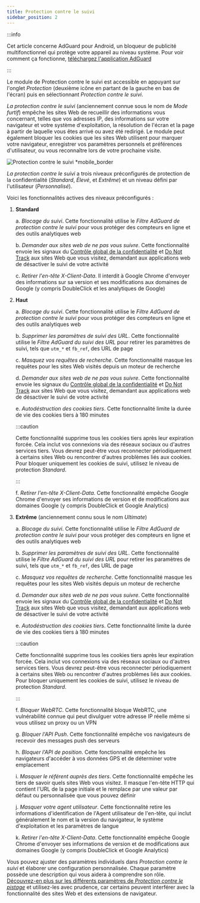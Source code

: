 ```yaml
---
title: Protection contre le suivi
sidebar_position: 2
---
```


:::info

Cet article concerne AdGuard pour Android, un bloqueur de publicité multifonctionnel qui protège votre appareil au niveau système. Pour voir comment ça fonctionne, [téléchargez l'application AdGuard](https://agrd.io/download-kb-adblock)

:::

Le module de Protection contre le suivi est accessible en appuyant sur l'onglet _Protection_ (deuxième icône en partant de la gauche en bas de l'écran) puis en sélectionnant _Protection contre le suivi_.

_La protection contre le suivi_ (anciennement connue sous le nom de _Mode furtif_) empêche les sites Web de recueillir des informations vous concernant, telles que vos adresses IP, des informations sur votre navigateur et votre système d'exploitation, la résolution de l'écran et la page à partir de laquelle vous êtes arrivé ou avez été redirigé. Le module peut également bloquer les cookies que les sites Web utilisent pour marquer votre navigateur, enregistrer vos paramètres personnels et préférences d'utilisateur, ou vous reconnaître lors de votre prochaine visite.

![Protection contre le suivi \*mobile_border](https://cdn.adtidy.org/blog/new/y5fuztracking_protection.png)

_La protection contre le suivi_ a trois niveaux préconfigurés de protection de la confidentialité (_Standard_, _Élevé_, et _Extrême_) et un niveau défini par l'utilisateur (_Personnalisé_).

Voici les fonctionnalités actives des niveaux préconfigurés :

1. **Standard**

   a. _Blocage du suivi_. Cette fonctionnalité utilise le _Filtre AdGuard de protection contre le suivi_ pour vous protéger des compteurs en ligne et des outils analytiques web

   b. _Demander aux sites web de ne pas vous suivre_. Cette fonctionnalité envoie les signaux du [Contrôle global de la confidentialité](https://globalprivacycontrol.org/) et [Do Not Track](https://en.wikipedia.org/wiki/Do_Not_Track) aux sites Web que vous visitez, demandant aux applications web de désactiver le suivi de votre activité

   c. _Retirer l'en-tête X-Client-Data_. Il interdit à Google Chrome d'envoyer des informations sur sa version et ses modifications aux domaines de Google (y compris DoubleClick et les analytiques de Google)

2. **Haut**

   a. _Blocage du suivi_. Cette fonctionnalité utilise le _Filtre AdGuard de protection contre le suivi_ pour vous protéger des compteurs en ligne et des outils analytiques web

   b. _Supprimer les paramètres de suivi des URL_. Cette fonctionnalité utilise le _Filtre AdGuard du suivi des URL_ pour retirer les paramètres de suivi, tels que `utm_*` et `fb_ref`, des URL de page

   c. _Masquez vos requêtes de recherche_. Cette fonctionnalité masque les requêtes pour les sites Web visités depuis un moteur de recherche

   d. _Demander aux sites web de ne pas vous suivre_. Cette fonctionnalité envoie les signaux du [Contrôle global de la confidentialité](https://globalprivacycontrol.org/) et [Do Not Track](https://en.wikipedia.org/wiki/Do_Not_Track) aux sites Web que vous visitez, demandant aux applications web de désactiver le suivi de votre activité

   e. _Autodéstruction des cookies tiers_. Cette fonctionnalité limite la durée de vie des cookies tiers à 180 minutes

   :::caution

   Cette fonctionnalité supprime tous les cookies tiers après leur expiration forcée. Cela inclut vos connexions via des réseaux sociaux ou d'autres services tiers. Vous devrez peut-être vous reconnecter périodiquement à certains sites Web ou rencontrer d'autres problèmes liés aux cookies. Pour bloquer uniquement les cookies de suivi, utilisez le niveau de protection _Standard_.

   :::

   f. _Retirer l'en-tête X-Client-Data_. Cette fonctionnalité empêche Google Chrome d'envoyer ses informations de version et de modifications aux domaines Google (y compris DoubleClick et Google Analytics)

3. **Extrême** (anciennement connu sous le nom _Ultimate_)

   a. _Blocage du suivi_. Cette fonctionnalité utilise le _Filtre AdGuard de protection contre le suivi_ pour vous protéger des compteurs en ligne et des outils analytiques web

   b. _Supprimer les paramètres de suivi des URL_. Cette fonctionnalité utilise le _Filtre AdGuard du suivi des URL_ pour retirer les paramètres de suivi, tels que `utm_*` et `fb_ref`, des URL de page

   c. _Masquez vos requêtes de recherche_. Cette fonctionnalité masque les requêtes pour les sites Web visités depuis un moteur de recherche

   d. _Demander aux sites web de ne pas vous suivre_. Cette fonctionnalité envoie les signaux du [Contrôle global de la confidentialité](https://globalprivacycontrol.org/) et [Do Not Track](https://en.wikipedia.org/wiki/Do_Not_Track) aux sites Web que vous visitez, demandant aux applications web de désactiver le suivi de votre activité

   e. _Autodéstruction des cookies tiers_. Cette fonctionnalité limite la durée de vie des cookies tiers à 180 minutes

   :::caution

   Cette fonctionnalité supprime tous les cookies tiers après leur expiration forcée. Cela inclut vos connexions via des réseaux sociaux ou d'autres services tiers. Vous devrez peut-être vous reconnecter périodiquement à certains sites Web ou rencontrer d'autres problèmes liés aux cookies. Pour bloquer uniquement les cookies de suivi, utilisez le niveau de protection _Standard_.

   :::

   f. _Bloquer WebRTC_. Cette fonctionnalité bloque WebRTC, une vulnérabilité connue qui peut divulguer votre adresse IP réelle même si vous utilisez un proxy ou un VPN

   g. _Bloquer l'API Push_. Cette fonctionnalité empêche vos navigateurs de recevoir des messages push des serveurs

   h. _Bloquer l'API de position_. Cette fonctionnalité empêche les navigateurs d'accéder à vos données GPS et de déterminer votre emplacement

   i. _Masquer le référent auprès des tiers_. Cette fonctionnalité empêche les tiers de savoir quels sites Web vous visitez. Il masque l'en-tête HTTP qui contient l'URL de la page initiale et le remplace par une valeur par défaut ou personnalisée que vous pouvez définir

   j. _Masquer votre agent utilisateur_. Cette fonctionnalité retire les informations d'identification de l'Agent utilisateur de l'en-tête, qui inclut généralement le nom et la version du navigateur, le système d'exploitation et les paramètres de langue

   k. _Retirer l'en-tête X-Client-Data_. Cette fonctionnalité empêche Google Chrome d'envoyer ses informations de version et de modifications aux domaines Google (y compris DoubleClick et Google Analytics)

Vous pouvez ajuster des paramètres individuels dans _Protection contre le suivi_ et élaborer une configuration personnalisée. Chaque paramètre possède une description qui vous aidera à comprendre son rôle. [Découvrez-en plus sur les différents paramètres de _Protection contre le pistage_](/general/stealth-mode) et utilisez-les avec prudence, car certains peuvent interférer avec la fonctionnalité des sites Web et des extensions de navigateur.
